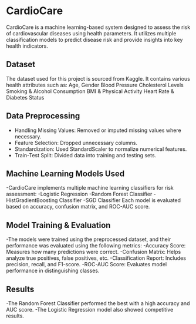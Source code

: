 # CardioCare
CardioCare is a machine learning-based system designed to assess the risk of cardiovascular diseases using health parameters. It utilizes multiple classification models to predict disease risk and provide insights into key health indicators.

## Dataset
The dataset used for this project is sourced from Kaggle. It contains various health attributes such as:
Age, Gender
Blood Pressure
Cholesterol Levels
Smoking & Alcohol Consumption
BMI & Physical Activity
Heart Rate & Diabetes Status
## Data Preprocessing
- Handling Missing Values: Removed or imputed missing values where necessary.
- Feature Selection: Dropped unnecessary columns.
- Standardization: Used StandardScaler to normalize numerical features.
- Train-Test Split: Divided data into training and testing sets.
## Machine Learning Models Used
-CardioCare implements multiple machine learning classifiers for risk assessment:
-Logistic Regression
-Random Forest Classifier
-HistGradientBoosting Classifier
-SGD Classifier
Each model is evaluated based on accuracy, confusion matrix, and ROC-AUC score.
## Model Training & Evaluation
-The models were trained using the preprocessed dataset, and their performance was evaluated using the following metrics:
-Accuracy Score: Measures how many predictions were correct.
-Confusion Matrix: Helps analyze true positives, false positives, etc.
-Classification Report: Includes precision, recall, and F1-score.
-ROC-AUC Score: Evaluates model performance in distinguishing classes.
## Results
-The Random Forest Classifier performed the best with a high accuracy and AUC score.
-The Logistic Regression model also showed competitive results.
